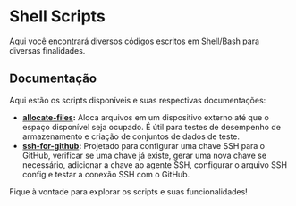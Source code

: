 # Shell Scripts

Aqui você encontrará diversos códigos escritos em Shell/Bash para diversas finalidades.

## Documentação

Aqui estão os scripts disponíveis e suas respectivas documentações:

- **[allocate-files](https://github.com/S4TURN0/budega-do-codigo/tree/main/wiki/readme_allocate_files.md):** Aloca arquivos em um dispositivo externo até que o espaço disponível seja ocupado. É útil para testes de desempenho de armazenamento e criação de conjuntos de dados de teste.
- **[ssh-for-github](https://github.com/S4TURN0/budega-do-codigo/tree/main/wiki/readme_ssh-for-github.md):** Projetado para configurar uma chave SSH para o GitHub, verificar se uma chave já existe, gerar uma nova chave se necessário, adicionar a chave ao agente SSH, configurar o arquivo SSH config e testar a conexão SSH com o GitHub.

Fique à vontade para explorar os scripts e suas funcionalidades!

